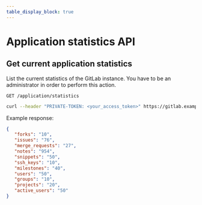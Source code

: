 ```yaml
---
table_display_block: true
---
```


# Application statistics API

## Get current application statistics

List the current statistics of the GitLab instance. You have to be an
administrator in order to perform this action.

```
GET /application/statistics
```

```bash
curl --header "PRIVATE-TOKEN: <your_access_token>" https://gitlab.example.com/api/v4/application/statistics
```

Example response:

```json
{
   "forks": "10",
   "issues": "76",
   "merge_requests": "27",
   "notes": "954",
   "snippets": "50",
   "ssh_keys": "10",
   "milestones": "40",
   "users": "50",
   "groups": "10",
   "projects": "20",
   "active_users": "50"
}
```

